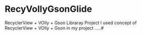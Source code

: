# RecyVollyGsonGlide
RecyclerView + VOlly + Gson Libraray Project
I used concept of RecyclerView + VOlly + Gson in my project .....#
